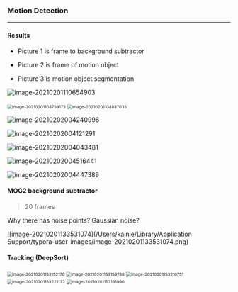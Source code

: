 

### Motion Detection

---

#### Results

- Picture 1 is frame to background subtractor

- Picture 2 is frame of motion object

- Picture 3 is motion object segmentation

![image-20210201110654903](image-20210201110654903.png)



<img src="/Users/kainie/Library/Application Support/typora-user-images/image-20210201104759173.png" alt="image-20210201104759173" style="zoom:67%;" />

<img src="/Users/kainie/Library/Application Support/typora-user-images/image-20210201104837035.png" alt="image-20210201104837035" style="zoom:67%;" />

![image-20210202004240996](image-20210202004240996.png)

![image-20210202004121291](image-20210202004121291.png)

![image-20210202004043481](image-20210202004043481.png)

![image-20210202004516441](image-20210202004516441.png)

![image-20210202004447389](image-20210202004447389.png)





#### MOG2 background subtractor

> 20 frames

Why there has noise points? Gaussian noise?



![image-20210201133531074](/Users/kainie/Library/Application Support/typora-user-images/image-20210201133531074.png)





#### Tracking (DeepSort)

<img src="image-20210201153152170.png" alt="image-20210201153152170" style="zoom: 67%;" />

<img src="image-20210201153159788.png" alt="image-20210201153159788" style="zoom:67%;" />

<img src="image-20210201153210751.png" alt="image-20210201153210751" style="zoom:67%;" />

<img src="image-20210201153221132.png" alt="image-20210201153221132" style="zoom:67%;" />

<img src="image-20210201153131990.png" alt="image-20210201153131990" style="zoom:67%;" />

